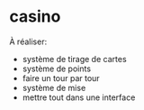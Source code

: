 # casino

À réaliser:
- système de tirage de cartes
- système de points
- faire un tour par tour
- système de mise
- mettre tout dans une interface
